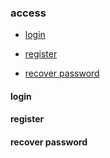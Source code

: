 ### access

* [login](#login)

* [register](#register)

* [recover password](#recover-password)


#### login

#### register

#### recover password
